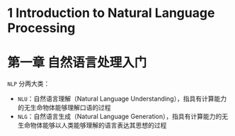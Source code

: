 # 1 Introduction to Natural Language Processing

# 第一章 自然语言处理入门



`NLP` 分两大类：

- `NLU`：自然语言理解（Natural Language Understanding），指具有计算能力的无生命物体能够理解口语的过程
- `NLG`：自然语言生成（Natural Language Generation），指具有计算能力的无生命物体能够以人类能够理解的语言表达其思想的过程



